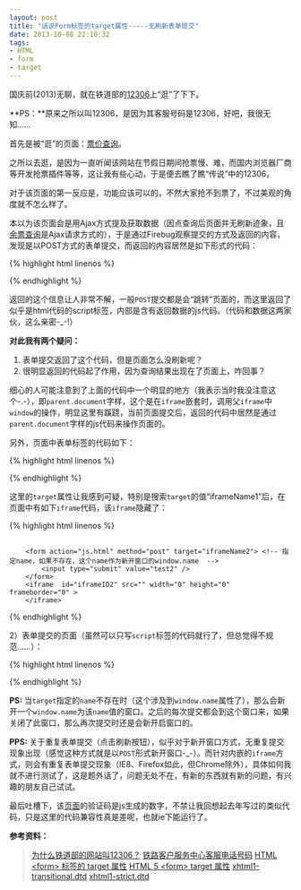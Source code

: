 ```yaml
---
layout: post
title: "话说Form标签的target属性-----无刷新表单提交"
date: 2013-10-08 22:10:32
tags: 
- HTML
- form
- target
---
```

国庆前(2013)无聊，就在铁道部的[12306]上“逛”了下下。

**PS：**原来之所以叫12306，是因为其客服号码是12306，好吧，我很无知……

<p></p>

首先是被“逛”的页面：[票价查询]。

之所以去逛，是因为一直听闻该网站在节假日期间抢票慢、难，而国内浏览器厂商等开发抢票插件等等，这让我有些心动，于是便去瞧了瞧“传说”中的12306。

对于该页面的第一反应是，功能应该可以的，不然大家抢不到票了，不过美观的角度就不怎么样了。

本以为该页面会是用Ajax方式提及获取数据（因点查询后页面并无刷新迹象，且[余票查询]是Ajax请求方式的），于是通过Firebug观察提交的方式及返回的内容，发现是以POST方式的表单提交，而返回的内容居然是如下形式的代码：

{% highlight html linenos %}
<script>
parent.document.getElementById("randCode").value="";
parent.document.getElementById("img_rrand_code").src="passCodeActi0n.do?rand=rrand"+'?'+Math.random();

parent.document.getElementById("stationDIV").innerHTML="<strong>北京</strong>→<strong>上海</strong>列车票价信息暂无";
parent.document.getElementById("stationDIV2").innerHTML="<strong>上海</strong>→<strong>北京</strong>列车票价信息暂无";
{%raw%}<!-- =====================================================返程========================================================== -->{%endraw%}
parent.document.getElementById("stationDIV2").style.display='none';
parent.document.getElementById("gridbox2").style.display='none';
</script>
{% endhighlight %}

返回的这个信息让人非常不解，一般`POST`提交都是会“跳转”页面的，而这里返回了似乎是html代码的script标签，内部是含有返回数据的js代码。（代码和数据这两家伙，这么亲密-_-!）
 
 **对此我有两个疑问：**
1) 表单提交返回了这个代码，但是页面怎么没刷新呢？
2) 很明显返回的代码起了作用，因为查询结果出现在了页面上，咋回事？

细心的人可能注意到了上面的代码中一个明显的地方（我表示当时我没注意这个-.-），即`parent.document`字样，这个是在`iframe`嵌套时，调用父`iframe`中`window`的操作，明显这里有蹊跷，当前页面提交后，返回的代码中居然是通过`parent.document`字样的js代码来操作页面的。

另外，页面中表单标签的代码如下：

{% highlight html linenos %}
<form action="iframeTicketPriceByStation.jsp"
method="post" name="ticketPriceByStationform"
target="iframeName1">
  <!-- 此处略去x行代码 -->
</form>
{% endhighlight %}

这里的`target`属性让我感到可疑，特别是搜索`target`的值“iframeName1”后，在页面中有如下`iframe`代码，该`iframe`隐藏了：

{% highlight html linenos %}
<iframe name="iframeName1" id="iframeID1" src="" width="0" height="0"
frameborder="0" />
{% endhighlight %}

初步猜测表单提交后返回的页面加载到该`iframe`中了，对`form`的`target`做些调查后便能确定下来了。


 查询w3school上的介绍：`target` 属性规定在何处打开 `action URL`。

 不过对于该属性的使用上却有些“兼容性”的问题：
>在 HTML 4.01 中，不赞成使用 `form` 元素的 `target` 属性；在 XHTML 1.0 Strict DTD 中，不支持该属性。（[链接][html4_target]）
>在 HTML5 中 `target` 属性不再是被废弃的属性。（[链接][html5_target]）

通过查看[XHTML 1.0 Strict DTD][xhtml_dtd_strict]对`form`的定义，已经没有`target`属性了：

{% highlight dtd linenos %}
<!ATTLIST form
  %attrs;
  action      %URI;          #REQUIRED
  method      (get|post)     "get"
  enctype     %ContentType;  "application/x-www-form-urlencoded"
  onsubmit    %Script;       #IMPLIED
  onreset     %Script;       #IMPLIED
  accept      %ContentTypes; #IMPLIED
  accept-charset %Charsets;  #IMPLIED
  >
{% endhighlight %}

但在[XHTML 1.0 Transitional DTD][xhtml_dtd_transitional]中还保留着：

{% highlight dtd linenos %}
<!ATTLIST form
  %attrs;
  action      %URI;          #REQUIRED
  method      (get|post)     "get"
  name        NMTOKEN        #IMPLIED
  enctype     %ContentType;  "application/x-www-form-urlencoded"
  onsubmit    %Script;       #IMPLIED
  onreset     %Script;       #IMPLIED
  accept      %ContentTypes; #IMPLIED
  accept-charset %Charsets;  #IMPLIED
  target      %FrameTarget;  #IMPLIED
  >
{% endhighlight %}

看来该属性一度有被遗弃的现象，虽然在HTML5中已能正常使用了，但对于该属性的使用我还是不怎么习惯，总觉得有些另类哈……

以上介绍已经明了，该属性指定在何处打开表单提交的url，按照我们平时的使用可推测，默认情况是在当前页面。

参考对`Target`属性的介绍，它可以有如下值，这些值应该是很熟悉的了，涉及到链接的时候，都会有这几个出现：

|值|描述|
|---|---|
|_blank|在新窗口/选项卡中打开。|
|_self|在同一框架中打开。（默认）|
|_parent|在父框架中打开。|
|_top|在整个窗口中打开。|
|framename|在指定的框架中打开。|

很明显，票价查询页面上用的是`framename`这类型的值，起初在看该页面中的`iframe`标签属性是还让人有点迷糊，因为这里给`iframe`加了相同的`id`和`name`，这是一种习惯，但也让人疑惑`target`中放入的到底是`id`还是`name`？

以下是我的测试代码：
1）主页面：

{% highlight html linenos %}
<!doctype html>
<html>
  <head>
    <meta charset="utf-8">
    <title>The Target of Form</title>
  </head>
  
  <body>
        <form action="js.html" method="post" target="iframeName1">
            <input type="submit" value="test1" />
        </form>
        <iframe name="iframeName1"  id="iframeID1" src="" width="0" height="0" frameborder="0" >
        </iframe>
        
        <form action="js.html" method="post" target="iframeName2"> <!-- 指定name，如果不存在，这个name作为新开窗口的window.name  -->
            <input type="submit" value="test2" />
        </form>
        <iframe  id="iframeID2" src="" width="0" height="0" frameborder="0" >
        </iframe>
  </body>
</html>
{% endhighlight %}	

2）表单提交的页面（虽然可以只写`script`标签的代码就行了，但总觉得不规范……）：

{% highlight html linenos %}
<!doctype html>
<html>
  <head>
    <meta charset="utf-8">
    <title>The Target of Form</title>
    <script>
        alert(123);
    </script>
  </head>
  <body>
  </body>
</html>
{% endhighlight %}

**PS:** 当`target`指定的`name`不存在时（这个涉及到`window.name`属性了），那么会新开一个`window.name`为该`name`值的窗口。之后的每次提交都会到这个窗口来，如果关闭了此窗口，那么再次提交时还是会新开启窗口的。

**PPS:** 关于重复表单提交（点击刷新按钮），似乎对于新开窗口方式，无重复提交现象出现（感觉这种方式就是以`POST`形式新开窗口-_-）。而针对内嵌的`iframe`方式，则会有重复表单提交现象（IE8、Firefox如此，但Chrome除外），具体如何我就不进行测试了，这是题外话了，问题无处不在，有新的东西就有新的问题，有兴趣的朋友自己试试。

最后吐槽下，该[页面][page_cccx]的验证码是js生成的数字，不禁让我回想起去年写过的类似代码，只是这里的代码兼容性真是差呢，也就ie下能运行了。

**参考资料：**
>[为什么铁道部的网站叫12306？](http://zhidao.baidu.com/link?url=ER04KXHiSYmxCZ7ptQCbFYIDIpUFPlcG35xSVHxX-YchSYT4Mi7uU8jeeJsnhbg4ckm_W310ePpa-TC5y6G9Na)
>[铁路客户服务中心客服电话号码](http://www.12306.cn/mormhweb/tlkytst/)
>[HTML \<form\> 标签的 target 属性](http://www.w3school.com.cn/tags/att_form_target.asp)
>[HTML 5 \<form\> target 属性](http://www.w3school.com.cn/html5/att_form_target.asp)
>[xhtml1-transitional.dtd][xhtml_dtd_transitional]
>[xhtml1-strict.dtd][xhtml_dtd_strict]

[12306]:    http://www.12306.cn/
[票价查询]: http://dynamic.12306.cn/TrainQuery/ticketPriceByStation.jsp
[余票查询]: http://dynamic.12306.cn/otsquery/query/queryRemanentTicketAction.do?method=init
[html4_target]: http://www.w3school.com.cn/tags/att_form_target.asp
[html5_target]: http://www.w3school.com.cn/html5/att_form_target.asp
[xhtml_dtd_strict]: http://www.w3.org/TR/xhtml1/DTD/xhtml1-strict.dtd
[xhtml_dtd_transitional]: http://www.w3.org/TR/xhtml1/DTD/xhtml1-transitional.dtd
[page_cccx]: http://dynamic.12306.cn/map_zwdcx/CCCX.jsp
